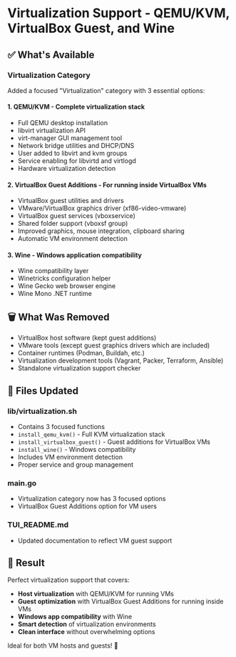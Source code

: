 # Virtualization Support - QEMU/KVM, VirtualBox Guest, and Wine

## ✅ What's Available

### Virtualization Category
Added a focused "Virtualization" category with 3 essential options:

#### 1. **QEMU/KVM** - Complete virtualization stack
- Full QEMU desktop installation
- libvirt virtualization API  
- virt-manager GUI management tool
- Network bridge utilities and DHCP/DNS
- User added to libvirt and kvm groups
- Service enabling for libvirtd and virtlogd
- Hardware virtualization detection

#### 2. **VirtualBox Guest Additions** - For running inside VirtualBox VMs
- VirtualBox guest utilities and drivers
- VMware/VirtualBox graphics driver (xf86-video-vmware)
- VirtualBox guest services (vboxservice)
- Shared folder support (vboxsf group)
- Improved graphics, mouse integration, clipboard sharing
- Automatic VM environment detection

#### 3. **Wine** - Windows application compatibility
- Wine compatibility layer
- Winetricks configuration helper
- Wine Gecko web browser engine
- Wine Mono .NET runtime

## 🗑️ What Was Removed

- VirtualBox host software (kept guest additions)
- VMware tools (except guest graphics drivers which are included)
- Container runtimes (Podman, Buildah, etc.)
- Virtualization development tools (Vagrant, Packer, Terraform, Ansible)
- Standalone virtualization support checker

## 📁 Files Updated

### **lib/virtualization.sh** 
- Contains 3 focused functions
- `install_qemu_kvm()` - Full KVM virtualization stack
- `install_virtualbox_guest()` - Guest additions for VirtualBox VMs
- `install_wine()` - Windows compatibility
- Includes VM environment detection
- Proper service and group management

### **main.go** 
- Virtualization category now has 3 focused options
- VirtualBox Guest Additions option for VM users

### **TUI_README.md**
- Updated documentation to reflect VM guest support

## 🎯 Result

Perfect virtualization support that covers:
- **Host virtualization** with QEMU/KVM for running VMs
- **Guest optimization** with VirtualBox Guest Additions for running inside VMs  
- **Windows app compatibility** with Wine
- **Smart detection** of virtualization environments
- **Clean interface** without overwhelming options

Ideal for both VM hosts and guests! 🚀
